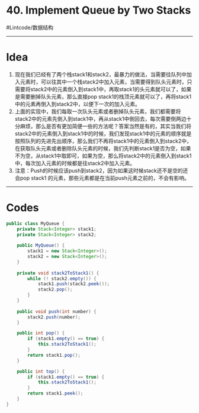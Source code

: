 # 40. Implement Queue by Two Stacks
#Lintcode/数据结构
- - - -
# Idea
1. 现在我们已经有了两个栈stack1和stack2，最暴力的做法，当需要往队列中加入元素时，可以往其中一个栈stack2中加入元素，当需要得到队头元素时，只需要将stack2中的元素倒入到stack1中，再取stack1的头元素就可以了，如果是需要删掉队头元素，那么直接pop stack1的栈顶元素就可以了，再将stack1中的元素再倒入到stack2中，以便下一次的加入元素。
2. 上面的实现中，我们每取一次队头元素或者删掉队头元素，我们都需要将stack2中的元素先倒入到stack1中，再从stack1中倒回去，每次需要倒两边十分麻烦，那么是否有更加简便一些的方法呢？答案当然是有的，其实当我们将stack2中的元素倒入到stack1中的时候，我们发现stack1中的元素的顺序就是按照队列的先进先出顺序，那么我们不再将stack1中的元素倒入到stack2中，在获取队头元素或者删除队头元素的时候，我们先判断stack1是否为空，如果不为空，从stack1中取即可，如果为空，那么将stack2中的元素倒入到stack1中，每次加入元素的时候都是往stack2中加入元素。
3. 注意：Push的时候应该push到stack2，因为如果这时候stack还不是空的还会pop stack1 的元素，那些元素都是在当前push元素之前的，不会有影响。
- - - -
# Codes
```java
public class MyQueue {
    private Stack<Integer> stack1;
    private Stack<Integer> stack2;
    
    public MyQueue() {
        stack1 = new Stack<Integer>();
        stack2 = new Stack<Integer>();
    }
    
    private void stack2ToStack1() {
        while (! stack2.empty()) {
            stack1.push(stack2.peek());
            stack2.pop();
        }
    }
	
    public void push(int number) {
        stack2.push(number);
    }

    public int pop() {
        if (stack1.empty() == true) {
            this.stack2ToStack1();
        }
        return stack1.pop();
    }

    public int top() {
        if (stack1.empty() == true) {
            this.stack2ToStack1();
        }
        return stack1.peek();
    }
}
```